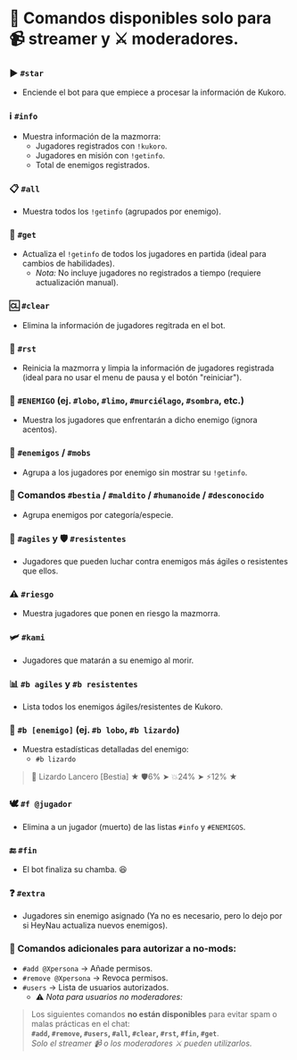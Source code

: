 # 📜 Comandos disponibles solo para 📹 streamer y ⚔️ moderadores.  

### ▶️ `#star`  
- Enciende el bot para que empiece a procesar la información de Kukoro.  

### ℹ️ `#info`  
- Muestra información de la mazmorra:  
  - Jugadores registrados con `!kukoro`.  
  - Jugadores en misión con `!getinfo`.  
  - Total de enemigos registrados.  
  
### 📋 `#all`  
- Muestra todos los `!getinfo` (agrupados por enemigo).  

### 🔄 `#get`  
- Actualiza el `!getinfo` de todos los jugadores en partida (ideal para cambios de habilidades).  
  - *Nota:* No incluye jugadores no registrados a tiempo (requiere actualización manual).  

### 🆑 `#clear`  
- Elimina la información de jugadores regitrada en el bot.

### 🔄 `#rst`  
- Reinicia la mazmorra y limpia la información de jugadores registrada (ideal para no usar el menu de pausa y el botón "reiniciar").  

### 🎯 `#ENEMIGO` (ej. `#lobo`, `#limo`, `#murciélago`, `#sombra`, etc.)  
- Muestra los jugadores que enfrentarán a dicho enemigo (ignora acentos).  

### 👾 `#enemigos` / `#mobs`  
- Agrupa a los jugadores por enemigo sin mostrar su `!getinfo`.   

### 📜 Comandos `#bestia` / `#maldito` / `#humanoide` / `#desconocido`  
- Agrupa enemigos por categoría/especie.  

### 🏃 `#agiles` y 🛡️ `#resistentes`  
- Jugadores que pueden luchar contra enemigos más ágiles o resistentes que ellos.  

### ⚠️ `#riesgo`  
- Muestra jugadores que ponen en riesgo la mazmorra.  

### 🛩️ `#kami`  
- Jugadores que matarán a su enemigo al morir.  

### 📊 `#b agiles` y `#b resistentes`  
- Lista todos los enemigos ágiles/resistentes de Kukoro.  

### 📌 `#b [enemigo]` (ej. `#b lobo`, `#b lizardo`)  
- Muestra estadísticas detalladas del enemigo:  
    - `#b lizardo`  
>🦎 Lizardo Lancero [Bestia] ★ 🛡️6% ➤ 💥24% ➤ ⚡12% ★


### 🕊️ `#f @jugador`  
- Elimina a un jugador (muerto) de las listas `#info` y `#ENEMIGOS`.  

### 🔚 `#fin`  
- El bot finaliza su chamba. 😆  

### ❓ `#extra`  
- Jugadores sin enemigo asignado (Ya no es necesario, pero lo dejo por si HeyNau actualiza nuevos enemigos). 

### 🔐 Comandos adicionales para autorizar a no-mods:  
- `#add @Xpersona` → Añade permisos.  
- `#remove @Xpersona` → Revoca permisos.  
- `#users` → Lista de usuarios autorizados.  
    - ⚠️ *Nota para usuarios no moderadores:*  
>Los siguientes comandos **no están disponibles** para evitar spam o malas prácticas en el chat:  
**`#add`, `#remove`, `#users`, `#all`, `#clear`, `#rst`, `#fin`, `#get`**.  
*Solo el streamer 📹 o los moderadores ⚔️ pueden utilizarlos.* 

